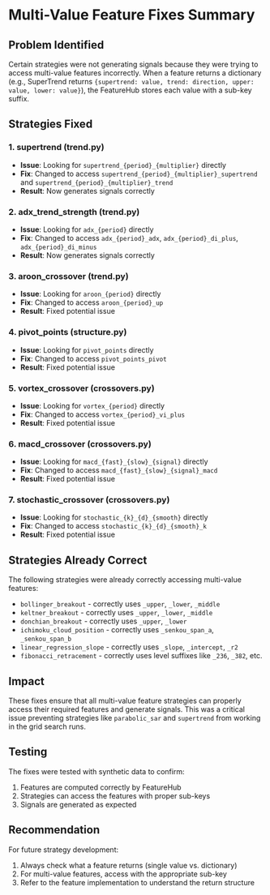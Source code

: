 # Multi-Value Feature Fixes Summary

## Problem Identified
Certain strategies were not generating signals because they were trying to access multi-value features incorrectly. When a feature returns a dictionary (e.g., SuperTrend returns `{supertrend: value, trend: direction, upper: value, lower: value}`), the FeatureHub stores each value with a sub-key suffix.

## Strategies Fixed

### 1. **supertrend** (trend.py)
- **Issue**: Looking for `supertrend_{period}_{multiplier}` directly
- **Fix**: Changed to access `supertrend_{period}_{multiplier}_supertrend` and `supertrend_{period}_{multiplier}_trend`
- **Result**: Now generates signals correctly

### 2. **adx_trend_strength** (trend.py)
- **Issue**: Looking for `adx_{period}` directly
- **Fix**: Changed to access `adx_{period}_adx`, `adx_{period}_di_plus`, `adx_{period}_di_minus`
- **Result**: Now generates signals correctly

### 3. **aroon_crossover** (trend.py)
- **Issue**: Looking for `aroon_{period}` directly
- **Fix**: Changed to access `aroon_{period}_up`
- **Result**: Fixed potential issue

### 4. **pivot_points** (structure.py)
- **Issue**: Looking for `pivot_points` directly
- **Fix**: Changed to access `pivot_points_pivot`
- **Result**: Fixed potential issue

### 5. **vortex_crossover** (crossovers.py)
- **Issue**: Looking for `vortex_{period}` directly
- **Fix**: Changed to access `vortex_{period}_vi_plus`
- **Result**: Fixed potential issue

### 6. **macd_crossover** (crossovers.py)
- **Issue**: Looking for `macd_{fast}_{slow}_{signal}` directly
- **Fix**: Changed to access `macd_{fast}_{slow}_{signal}_macd`
- **Result**: Fixed potential issue

### 7. **stochastic_crossover** (crossovers.py)
- **Issue**: Looking for `stochastic_{k}_{d}_{smooth}` directly
- **Fix**: Changed to access `stochastic_{k}_{d}_{smooth}_k`
- **Result**: Fixed potential issue

## Strategies Already Correct
The following strategies were already correctly accessing multi-value features:
- `bollinger_breakout` - correctly uses `_upper`, `_lower`, `_middle`
- `keltner_breakout` - correctly uses `_upper`, `_lower`, `_middle`
- `donchian_breakout` - correctly uses `_upper`, `_lower`
- `ichimoku_cloud_position` - correctly uses `_senkou_span_a`, `_senkou_span_b`
- `linear_regression_slope` - correctly uses `_slope`, `_intercept`, `_r2`
- `fibonacci_retracement` - correctly uses level suffixes like `_236`, `_382`, etc.

## Impact
These fixes ensure that all multi-value feature strategies can properly access their required features and generate signals. This was a critical issue preventing strategies like `parabolic_sar` and `supertrend` from working in the grid search runs.

## Testing
The fixes were tested with synthetic data to confirm:
1. Features are computed correctly by FeatureHub
2. Strategies can access the features with proper sub-keys
3. Signals are generated as expected

## Recommendation
For future strategy development:
1. Always check what a feature returns (single value vs. dictionary)
2. For multi-value features, access with the appropriate sub-key
3. Refer to the feature implementation to understand the return structure